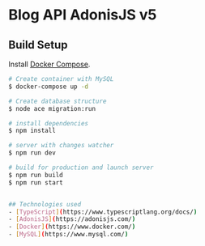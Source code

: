 # Blog API AdonisJS v5

## Build Setup

Install [Docker Compose](https://docs.docker.com/compose/install/).

```bash
# Create container with MySQL
$ docker-compose up -d

# Create database structure
$ node ace migration:run

# install dependencies
$ npm install

# server with changes watcher
$ npm run dev

# build for production and launch server
$ npm run build
$ npm run start


## Technologies used
- [TypeScript](https://www.typescriptlang.org/docs/)
- [AdonisJS](https://adonisjs.com/)
- [Docker](https://www.docker.com/)
- [MySQL](https://www.mysql.com/)